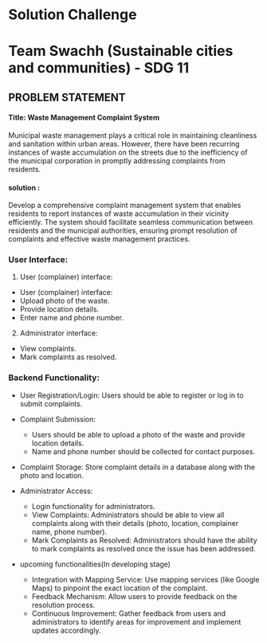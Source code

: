 # Solution Challenge
# Team Swachh (Sustainable cities and communities) - SDG 11
## PROBLEM STATEMENT
#### Title: Waste Management Complaint System
Municipal waste management plays a critical role in maintaining cleanliness and sanitation within urban areas. However, there have been recurring instances of waste accumulation on the streets due to the inefficiency of the municipal corporation in promptly addressing complaints from residents.
#### solution :
Develop a comprehensive complaint management system that enables residents to report instances of waste accumulation in their vicinity efficiently. The system should facilitate seamless communication between residents and the municipal authorities, ensuring prompt resolution of complaints and effective waste management practices.


### User Interface:
1. User (complainer) interface:
- User (complainer) interface:
- Upload photo of the waste.
- Provide location details.
- Enter name and phone number.
  
2. Administrator interface:
- View complaints.
- Mark complaints as resolved.

### Backend Functionality:
- User Registration/Login: Users should be able to register or log in to submit complaints.
- Complaint Submission: 
  - Users should be able to upload a photo of the waste and provide location details.
  - Name and phone number should be collected for contact purposes.
- Complaint Storage: Store complaint details in a database along with the photo and location.
- Administrator Access:
  - Login functionality for administrators.
  - View Complaints: Administrators should be able to view all complaints along with their details (photo, location, complainer name, phone number).
  - Mark Complaints as Resolved: Administrators should have the ability to mark complaints as resolved once the issue has been addressed.

- upcoming functionalities(In developing stage)
  - Integration with Mapping Service: Use mapping services (like Google Maps) to pinpoint the exact location of the complaint.
  - Feedback Mechanism: Allow users to provide feedback on the resolution process.
  - Continuous Improvement: Gather feedback from users and administrators to identify areas for improvement and implement updates accordingly.




